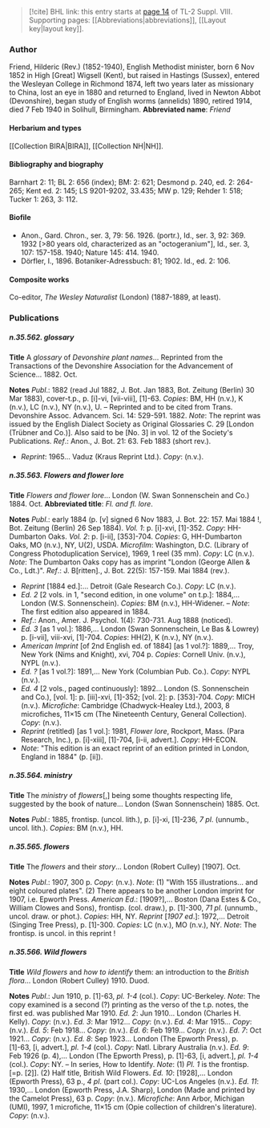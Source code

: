 > [!cite] BHL link: this entry starts at [page 14](https://www.biodiversitylibrary.org/page/33258512) of TL-2 Suppl. VIII.
> Supporting pages: [[Abbreviations|abbreviations]], [[Layout key|layout key]].

### Author

Friend, Hilderic (Rev.) (1852-1940), English Methodist minister, born 6 Nov 1852 in High \[Great\] Wigsell (Kent), but raised in Hastings (Sussex), entered the Wesleyan College in Richmond 1874, left two years later as missionary to China, lost an eye in 1880 and returned to England, lived in Newton Abbot (Devonshire), began study of English worms (annelids) 1890, retired 1914, died 7 Feb 1940 in Solihull, Birmingham. 
**Abbreviated name**: *Friend*

#### Herbarium and types

[[Collection BIRA|BIRA]], [[Collection NH|NH]].

#### Bibliography and biography

Barnhart 2: 11; BL 2: 656 (index); BM: 2: 621; Desmond p. 240, ed. 2: 264-265; Kent ed. 2: 145; LS 9201-9202, 33.435; MW p. 129; Rehder 1: 518; Tucker 1: 263, 3: 112.

#### Biofile

- Anon., Gard. Chron., ser. 3, 79: 56. 1926. (portr.), Id., ser. 3, 92: 369. 1932 \[>80 years old, characterized as an "octogeranium"\], Id., ser. 3, 107: 157-158. 1940; Nature 145: 414. 1940.
- Dörfler, I., 1896. Botaniker-Adressbuch: 81; 1902. Id., ed. 2: 106.

#### Composite works

Co-editor, *The Wesley Naturalist* (London) (1887-1889, at least).

### Publications

##### n.35.562. glossary

**Title**
A *glossary* of *Devonshire plant names*... Reprinted from the Transactions of the Devonshire Association for the Advancement of Science... 1882. Oct.

**Notes**
*Publ*.: 1882 (read Jul 1882, J. Bot. Jan 1883, Bot. Zeitung (Berlin) 30 Mar 1883), cover-t.p., p. \[i\]-vi, \[vii-viii\], \[1\]-63. *Copies*: BM, HH (n.v.), K (n.v.), LC (n.v.), NY (n.v.), U. – Reprinted and to be cited from Trans. Devonshire Assoc. Advancem. Sci. 14: 529-591. 1882.
*Note*: The reprint was issued by the English Dialect Society as Original Glossaries C. 29 \[London (Trübner and Co.)\]. Also said to be \[No. 3\] in vol. 12 of the Society's Publications.
*Ref*.: Anon., J. Bot. 21: 63. Feb 1883 (short rev.).
- *Reprint*: 1965... Vaduz (Kraus Reprint Ltd.). *Copy*: (n.v.).

##### n.35.563. Flowers and flower lore

**Title**
*Flowers and flower lore*... London (W. Swan Sonnenschein and Co.) 1884. Oct.
**Abbreviated title**: *Fl. and fl. lore*.

**Notes**
*Publ*.: early 1884 (p. \[v\] signed 6 Nov 1883, J. Bot. 22: 157. Mai 1884 !, Bot. Zeitung (Berlin) 26 Sep 1884).
*Vol. 1*: p. \[i\]-xvi, \[1\]-352. *Copy*: HH-Dumbarton Oaks.
*Vol. 2*: p. \[i-ii\], \[353\]-704. *Copies*: G, HH-Dumbarton Oaks, MO (n.v.), NY, U(2), USDA.
*Microfilm*: Washington, D.C. (Library of Congress Photoduplication Service), 1969, 1 reel (35 mm). *Copy*: LC (n.v.).
*Note*: The Dumbarton Oaks copy has as imprint "London (George Allen & Co., Ldt.)".
*Ref*.: J. B\[ritten\]., J. Bot. 22(5): 157-159. Mai 1884 (rev.).
- *Reprint* \[1884 ed.\]:... Detroit (Gale Research Co.). *Copy*: LC (n.v.).
- *Ed. 2* \[2 vols. in 1, "second edition, in one volume" on t.p.\]: 1884,... London (W.S. Sonnenschein). *Copies*: BM (n.v.), HH-Widener. – *Note*: The first edition also appeared in 1884.
- *Ref*.: Anon., Amer. J. Psychol. 1(4): 730-731. Aug 1888 (noticed).
- *Ed. 3* \[as 1 vol.\]: 1886,... London (Swan Sonnenschein, Le Bas & Lowrey) p. \[i-vii\], viii-xvi, \[1\]-704. *Copies*: HH(2), K (n.v.), NY (n.v.).
- *American Imprint* \[of 2nd English ed. of 1884\] \[as 1 vol.?\]: 1889,... Troy, New York (Nims and Knight), xvi, 704 p. *Copies*: Cornell Univ. (n.v.), NYPL (n.v.).
- *Ed. ?* \[as 1 vol.?\]: 1891,... New York (Columbian Pub. Co.). *Copy*: NYPL (n.v.).
- *Ed. 4* \[2 vols., paged continuously\]: 1892... London (S. Sonnenschein and Co.), \[vol. 1\]: p. \[iii\]-xvi, \[1\]-352; \[vol. 2\]: p. \[353\]-704. *Copy*: MICH (n.v.). *Microfiche*: Cambridge (Chadwyck-Healey Ltd.), 2003, 8 microfiches, 11×15 cm (The Nineteenth Century, General Collection). *Copy*: (n.v.).
- *Reprint* (retitled) \[as 1 vol.\]: 1981, *Flower lore*, Rockport, Mass. (Para Research, Inc.), p. \[i\]-xiii\], \[1\]-704, \[i-ii, advert.\]. *Copy*: HH-ECON.
- *Note*: "This edition is an exact reprint of an edition printed in London, England in 1884" (p. \[ii\]).

##### n.35.564. ministry

**Title**
The *ministry* of *flowers*\[,\] being some thoughts respecting life, suggested by the book of nature... London (Swan Sonnenschein) 1885. Oct.

**Notes**
*Publ*.: 1885, frontisp. (uncol. lith.), p. \[i\]-xi, \[1\]-236, *7 pl*. (unnumb., uncol. lith.). *Copies*: BM (n.v.), HH.

##### n.35.565. flowers

**Title**
The *flowers* and their *story*... London (Robert Culley) \[1907\]. Oct.

**Notes**
*Publ*.: 1907, 300 p. *Copy*: (n.v.).
*Note*: (1) "With 155 illustrations... and eight coloured plates". (2) There appears to be another London imprint for 1907, i.e. Epworth Press.
*American Ed*.: \[1909?\],... Boston (Dana Estes & Co., William Clowes and Sons), frontisp. (col. draw.), p. \[1\]-300, *71 pl*. (unnumb., uncol. draw. or phot.). *Copies*: HH, NY.
*Reprint* \[*1907 ed*.\]: 1972,... Detroit (Singing Tree Press), p. \[1\]-300. *Copies*: LC (n.v.), MO (n.v.), NY.
*Note*: The frontisp. is uncol. in this reprint !

##### n.35.566. Wild flowers

**Title**
*Wild flowers* and *how to identify* them: an introduction to the *British flora*... London (Robert Culley) 1910. Duod.

**Notes**
*Publ*.: Jun 1910, p. \[1\]-63, *pl. 1-4* (col.). *Copy*: UC-Berkeley.
*Note*: The copy examined is a second (?) printing as the verso of the t.p. notes, the first ed. was published Mar 1910.
*Ed. 2*: Jun 1910... London (Charles H. Kelly). *Copy*: (n.v.).
*Ed. 3*: Mar 1912... *Copy*: (n.v.).
*Ed. 4*: Mar 1915... *Copy*: (n.v.).
*Ed. 5*: Feb 1918... *Copy*: (n.v.).
*Ed. 6*: Feb 1919... *Copy*: (n.v.).
*Ed. 7*: Oct 1921... *Copy*: (n.v.).
*Ed. 8*: Sep 1923... London (The Epworth Press), p. \[1\]-63, \[i, advert.\], *pl. 1-4* (col.). *Copy*: Natl. Library Australia (n.v.).
*Ed. 9*: Feb 1926 (p. 4),... London (The Epworth Press), p. \[1\]-63, \[i, advert.\], *pl. 1-4* (col.).
*Copy*: NY. – In series, How to Identify.
*Note*: (1) *Pl. 1* is the frontisp. \[=p. \[2\]\]. (2) Half title, British Wild Flowers.
*Ed. 10*: \[1928\],... London (Epworth Press), 63 p., *4 pl*. (part col.). *Copy*: UC-Los Angeles (n.v.).
*Ed. 11*: 1930,... London (Epworth Press, J.A. Sharp), London (Made and printed by the Camelot Press), 63 p. *Copy*: (n.v.). *Microfiche*: Ann Arbor, Michigan (UMI), 1997, 1 microfiche, 11×15 cm (Opie collection of children's literature). *Copy*: (n.v.).

